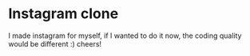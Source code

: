 # Instagram clone

I made instagram for myself, if I wanted to do it now, the coding quality would be different :)
cheers!
